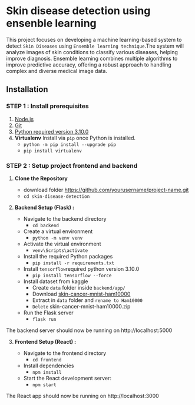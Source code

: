 # Skin disease detection using ensenble learning

This project focuses on developing a machine learning-based system to detect `Skin Diseases` using `Ensemble learning technique`.The system will analyze images of skin conditions to classify various diseases, helping improve diagnosis. Ensemble learning combines multiple algorithms to improve predictive accuracy, offering a robust approach to handling complex and diverse medical image data.

## Installation

### STEP 1 : **Install prerequisites**

1. [Node.js](https://nodejs.org/)
2. [Git](https://git-scm.com/downloads)
3. [Python required version 3.10.0](https://www.python.org/downloads/release/python-3100/)
4. **Virtualenv** Install via `pip` once Python is installed.
   - `python -m pip install --upgrade pip`
   - `pip install virtualenv`

### STEP 2 : **Setup project frontend and backend**

1. **Clone the Repository**

   - download folder https://github.com/yourusername/project-name.git
   - `cd skin-disease-detection`

2. **Backend Setup (Flask) :**
   - Navigate to the backend directory
      - `cd backend` 
   - Create a virtual environment
      - `python -m venv venv`
   - Activate the virtual environment
      - `venv\Scripts\activate`
   - Install the required Python packages
      - `pip install -r requirements.txt`
   - Install `tensorflow`required python version 3.10.0
      - `pip install tensorflow --force`
   - Install dataset from kaggle
      - Create `data` folder inside `backend/app/` 
      - Download [skin-cancer-mnist-ham10000](https://www.kaggle.com/datasets/kmader/skin-cancer-mnist-ham10000) 
      - Extract in `data` folder and `rename to Ham10000`
      - `Delete` skin-cancer-mnist-ham10000.zip
   - Run the Flask server
      - `flask run`

The backend server should now be running on http://localhost:5000

3. **Frontend Setup (React) :**

   - Navigate to the frontend directory
      - `cd frontend`
   - Install dependencies
      - `npm install`
   - Start the React development server:
      - `npm start`

The React app should now be running on http://localhost:3000

